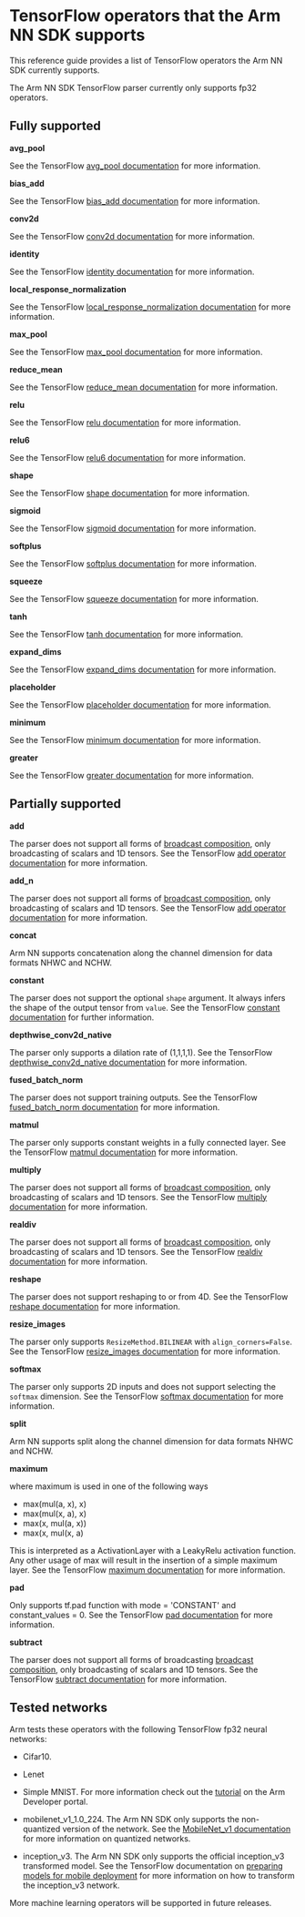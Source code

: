 # TensorFlow operators that the Arm NN SDK supports

This reference guide provides a list of TensorFlow operators the Arm NN SDK currently supports.

The Arm NN SDK TensorFlow parser currently only supports fp32 operators.

## Fully supported

**avg_pool**

See the TensorFlow [avg_pool documentation](https://www.tensorflow.org/api_docs/python/tf/nn/avg_pool) for more information.

**bias_add**

 See the TensorFlow [bias_add documentation](https://www.tensorflow.org/api_docs/python/tf/nn/bias_add) for more information.

**conv2d**

 See the TensorFlow [conv2d documentation](https://www.tensorflow.org/api_docs/python/tf/nn/conv2d) for more information.

**identity**

See the TensorFlow [identity documentation](https://www.tensorflow.org/api_docs/python/tf/identity) for more information.

**local_response_normalization**

See the TensorFlow [local_response_normalization documentation](https://www.tensorflow.org/api_docs/python/tf/nn/local_response_normalization)  for more information.

**max_pool**

See the TensorFlow [max_pool documentation](https://www.tensorflow.org/api_docs/python/tf/nn/max_pool) for more information.

**reduce_mean**

See the TensorFlow [reduce_mean documentation](https://www.tensorflow.org/api_docs/python/tf/reduce_mean) for more information.

**relu**

 See the TensorFlow [relu documentation](https://www.tensorflow.org/api_docs/python/tf/nn/relu) for more information.

**relu6**

 See the TensorFlow [relu6 documentation](https://www.tensorflow.org/api_docs/python/tf/nn/relu6) for more information.

**shape**

 See the TensorFlow [shape documentation](https://www.tensorflow.org/api_docs/python/tf/shape) for more information.

**sigmoid**

 See the TensorFlow [sigmoid documentation](https://www.tensorflow.org/api_docs/python/tf/sigmoid) for more information.

**softplus**

See the TensorFlow [softplus documentation](https://www.tensorflow.org/api_docs/python/tf/nn/softplus) for more information.

**squeeze**

See the TensorFlow [squeeze documentation](https://www.tensorflow.org/api_docs/python/tf/squeeze) for more information.

**tanh**

See the TensorFlow [tanh documentation](https://www.tensorflow.org/api_docs/python/tf/tanh) for more information.

**expand_dims**

See the TensorFlow [expand_dims documentation](https://www.tensorflow.org/api_docs/python/tf/expand_dims) for more information.

**placeholder**

See the TensorFlow [placeholder documentation](https://www.tensorflow.org/api_docs/python/tf/placeholder) for more information.

**minimum**

See the TensorFlow [minimum documentation](https://www.tensorflow.org/api_docs/python/tf/math/minimum) for more information.

**greater**

See the TensorFlow [greater documentation](https://www.tensorflow.org/api_docs/python/tf/math/greater) for more information.

## Partially supported

**add**

The parser does not support all forms of [broadcast composition](https://www.tensorflow.org/performance/xla/broadcasting), only broadcasting of scalars and 1D tensors. See the TensorFlow [add operator documentation](https://www.tensorflow.org/api_docs/python/tf/add) for more information.

**add_n**

The parser does not support all forms of [broadcast composition](https://www.tensorflow.org/performance/xla/broadcasting), only broadcasting of scalars and 1D tensors. See the TensorFlow [add operator documentation](https://www.tensorflow.org/api_docs/python/tf/add_n) for more information.

**concat**

Arm NN supports concatenation along the channel dimension for data formats NHWC and NCHW.

**constant**

The parser does not support the optional `shape` argument. It always infers the shape of the output tensor from `value`. See the TensorFlow [constant documentation](https://www.tensorflow.org/api_docs/python/tf/constant) for further information.

**depthwise_conv2d_native**

The parser only supports a dilation rate of (1,1,1,1). See the TensorFlow [depthwise_conv2d_native documentation](https://www.tensorflow.org/api_docs/python/tf/nn/depthwise_conv2d_native) for more information.

**fused_batch_norm**

The parser does not support training outputs. See the TensorFlow [fused_batch_norm documentation](https://www.tensorflow.org/api_docs/python/tf/nn/fused_batch_norm) for more information.

**matmul**

The parser only supports constant weights in a fully connected layer. See the TensorFlow [matmul documentation](https://www.tensorflow.org/api_docs/python/tf/matmul) for more information.

**multiply**

The parser does not support all forms of [broadcast composition](https://www.tensorflow.org/performance/xla/broadcasting), only broadcasting of scalars and 1D tensors. See the TensorFlow [multiply documentation](https://www.tensorflow.org/api_docs/python/tf/multiply) for more information.

**realdiv**

The parser does not support all forms of [broadcast composition](https://www.tensorflow.org/performance/xla/broadcasting), only broadcasting of scalars and 1D tensors. See the TensorFlow [realdiv documentation](https://www.tensorflow.org/api_docs/python/tf/realdiv) for more information.

**reshape**

The parser does not support reshaping to or from 4D. See the TensorFlow [reshape documentation](https://www.tensorflow.org/api_docs/python/tf/reshape) for more information.

**resize_images**

The parser only supports `ResizeMethod.BILINEAR` with `align_corners=False`. See the TensorFlow [resize_images documentation](https://www.tensorflow.org/api_docs/python/tf/image/resize_images) for more information.

**softmax**

The parser only supports 2D inputs and does not support selecting the `softmax` dimension. See the TensorFlow [softmax documentation](https://www.tensorflow.org/api_docs/python/tf/nn/softmax) for more information.

**split**

Arm NN supports split along the channel dimension for data formats NHWC and NCHW.

**maximum**

where maximum is used in one of the following ways

* max(mul(a, x), x)
* max(mul(x, a), x)
* max(x, mul(a, x))
* max(x, mul(x, a)

This is interpreted as a ActivationLayer with a LeakyRelu activation function. Any other usage of max will result in the insertion of a simple maximum layer. See the TensorFlow [maximum documentation](https://www.tensorflow.org/api_docs/python/tf/maximum) for more information.

**pad**

Only supports tf.pad function with mode = 'CONSTANT' and constant_values = 0. See the TensorFlow [pad documentation](https://www.tensorflow.org/api_docs/python/tf/pad) for more information.

**subtract**

The parser does not support all forms of broadcasting [broadcast composition](https://www.tensorflow.org/performance/xla/broadcasting), only broadcasting of scalars and 1D tensors. See the TensorFlow [subtract documentation](https://www.tensorflow.org/api_docs/python/tf/math/subtract) for more information.

## Tested networks

Arm tests these operators with the following TensorFlow fp32 neural networks:

* Cifar10.

* Lenet

* Simple MNIST. For more information check out the [tutorial](https://developer.arm.com/technologies/machine-learning-on-arm/developer-material/how-to-guides/deploying-a-tensorflow-mnist-model-on-arm-nn) on the Arm Developer portal.

* mobilenet_v1_1.0_224. The Arm NN SDK only supports the non-quantized version of the network. See the [MobileNet_v1 documentation](https://github.com/tensorflow/models/blob/master/research/slim/nets/mobilenet_v1.md) for more information on quantized networks.

* inception_v3. The Arm NN SDK only supports the official inception_v3 transformed model. See the TensorFlow documentation on [preparing models for mobile deployment](https://www.tensorflow.org/mobile/prepare_models) for more information on how to transform the inception_v3 network.

More machine learning operators will be supported in future releases.